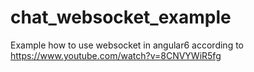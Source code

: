 # chat_websocket_example
Example how to use websocket in angular6 according to https://www.youtube.com/watch?v=8CNVYWiR5fg
